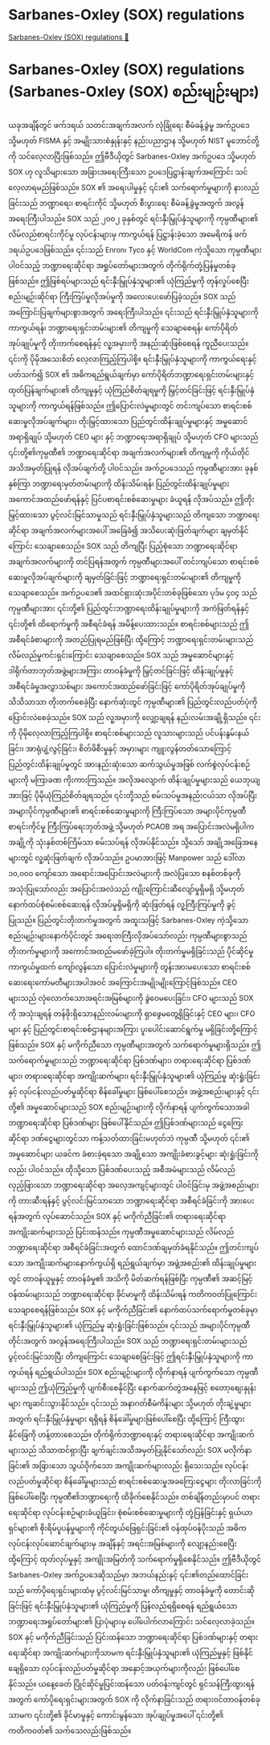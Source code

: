 # Sarbanes-Oxley (SOX) regulations

[Sarbanes-Oxley (SOX) regulations 🔗](https://www.coursera.org/learn/cybersecurity-management-and-compliance/lecture/JHPX9/sarbanes-oxley-sox-regulations)

# Sarbanes-Oxley (SOX) regulations (Sarbanes-Oxley (SOX) စည်းမျဉ်းများ)

ယခုအချိန်တွင် ဖက်ဒရယ် သတင်းအချက်အလက် လုံခြုံရေး စီမံခန့်ခွဲမှု အက်ဥပဒေ သို့မဟုတ် FISMA နှင့် အမျိုးသားစံနှုန်းနှင့် နည်းပညာဌာန သို့မဟုတ် NIST မူဘောင်တို့ကို သင်လေ့လာပြီးဖြစ်သည်။ ဤဗီဒီယိုတွင် Sarbanes-Oxley အက်ဥပဒေ သို့မဟုတ် SOX ဟု လူသိများသော အခြားအရေးကြီးသော ဥပဒေပြဋ္ဌာန်းချက်အကြောင်း သင်လေ့လာရမည်ဖြစ်သည်။ SOX ၏ အရေးပါမှုနှင့် ၎င်း၏ သက်ရောက်မှုများကို နားလည်ခြင်းသည် ဘဏ္ဍာရေး၊ စာရင်းကိုင် သို့မဟုတ် စီးပွားရေး စီမံခန့်ခွဲမှုအတွက် အလွန်အရေးကြီးပါသည်။ SOX သည် ၂၀၀၂ ခုနှစ်တွင် ရင်းနှီးမြှုပ်နှံသူများကို ကုမ္ပဏီများ၏ လိမ်လည်စာရင်းကိုင်မှု လုပ်ငန်းများမှ ကာကွယ်ရန် ပြဋ္ဌာန်းခဲ့သော အမေရိကန် ဖက်ဒရယ်ဥပဒေဖြစ်သည်။ ၎င်းသည် Enron၊ Tyco နှင့် WorldCom ကဲ့သို့သော ကုမ္ပဏီများပါဝင်သည့် ဘဏ္ဍာရေးဆိုင်ရာ အရှုပ်တော်များအတွက် တိုက်ရိုက်တုံ့ပြန်မှုတစ်ခုဖြစ်သည်။ ဤဖြစ်ရပ်များသည် ရင်းနှီးမြှုပ်နှံသူများ၏ ယုံကြည်မှုကို တုန်လှုပ်စေပြီး စည်းမျဉ်းဆိုင်ရာ ကြီးကြပ်မှုလိုအပ်မှုကို အလေးပေးဖော်ပြခဲ့သည်။ SOX သည် အကြောင်းပြချက်များစွာအတွက် အရေးကြီးပါသည်။ ၎င်းသည် ရင်းနှီးမြှုပ်နှံသူများကို ကာကွယ်ရန်၊ ဘဏ္ဍာရေးရှင်းတမ်းများ၏ တိကျမှုကို သေချာစေရန်၊ ကော်ပိုရိတ်အုပ်ချုပ်မှုကို တိုးတက်စေရန်နှင့် လူ့အမှားကို အနည်းဆုံးဖြစ်စေရန် ကူညီပေးသည်။ ၎င်းကို ပိုမိုအသေးစိတ် လေ့လာကြည့်ကြပါစို့။ ရင်းနှီးမြှုပ်နှံသူများကို ကာကွယ်ရေးနှင့်ပတ်သက်၍ SOX ၏ အဓိကရည်ရွယ်ချက်မှာ ကော်ပိုရိတ်ဘဏ္ဍာရေးရှင်းတမ်းများနှင့် ထုတ်ပြန်ချက်များ၏ တိကျမှုနှင့် ယုံကြည်စိတ်ချရမှုကို မြှင့်တင်ခြင်းဖြင့် ရင်းနှီးမြှုပ်နှံသူများကို ကာကွယ်ရန်ဖြစ်သည်။ ဤပြောင်းလဲမှုများတွင် တင်းကျပ်သော စာရင်းစစ်ဆေးမှုလိုအပ်ချက်များ၊ တိုးမြှင့်ထားသော ပြည်တွင်းထိန်းချုပ်မှုများနှင့် အမှုဆောင်အရာရှိချုပ် သို့မဟုတ် CEO များ နှင့် ဘဏ္ဍာရေးအရာရှိချုပ် သို့မဟုတ် CFO များသည် ၎င်းတို့၏ကုမ္ပဏီ၏ ဘဏ္ဍာရေးဆိုင်ရာ အချက်အလက်များ၏ တိကျမှုကို ကိုယ်တိုင်အသိအမှတ်ပြုရန် လိုအပ်ချက်တို့ ပါဝင်သည်။ အက်ဥပဒေသည် ကုမ္ပဏီများအား ခုနစ်နှစ်ကြာ ဘဏ္ဍာရေးမှတ်တမ်းများကို ထိန်းသိမ်းရန်၊ ပြည်တွင်းထိန်းချုပ်မှုများ အကောင်အထည်ဖော်ရန်နှင့် ပြင်ပစာရင်းစစ်ဆေးမှုများ ခံယူရန် လိုအပ်သည်။ ဤတိုးမြှင့်ထားသော ပွင့်လင်းမြင်သာမှုသည် ရင်းနှီးမြှုပ်နှံသူများသည် တိကျသော ဘဏ္ဍာရေးဆိုင်ရာ အချက်အလက်များအပေါ် အခြေခံ၍ အသိပေးဆုံးဖြတ်ချက်များ ချမှတ်နိုင်ကြောင်း သေချာစေသည်။ SOX သည် တိကျပြီး ပြည့်စုံသော ဘဏ္ဍာရေးဆိုင်ရာ အချက်အလက်များကို တင်ပြရန်အတွက် ကုမ္ပဏီများအပေါ် တင်းကျပ်သော စာရင်းစစ်ဆေးမှုလိုအပ်ချက်များကို ချမှတ်ခြင်းဖြင့် ဘဏ္ဍာရေးရှင်းတမ်းများ၏ တိကျမှုကို သေချာစေသည်။ အက်ဥပဒေ၏ အထင်ရှားဆုံးအပိုင်းတစ်ခုဖြစ်သော ပုဒ်မ ၄၀၄ သည် ကုမ္ပဏီများအား ၎င်းတို့၏ ပြည်တွင်းဘဏ္ဍာရေးထိန်းချုပ်မှုများကို အကဲဖြတ်ရန်နှင့် ၎င်းတို့၏ ထိရောက်မှုကို အစီရင်ခံရန် အမိန့်ပေးထားသည်။ စာရင်းစစ်များသည် ဤအစီရင်ခံစာများကို အတည်ပြုရမည်ဖြစ်ပြီး ထို့ကြောင့် ဘဏ္ဍာရေးရှင်းတမ်းများသည် လိမ်လည်မှုကင်းရှင်းကြောင်း သေချာစေသည်။ SOX သည် အမှုဆောင်များနှင့် ဒါရိုက်တာဘုတ်အဖွဲ့များအကြား တာဝန်ခံမှုကို မြှင့်တင်ခြင်းဖြင့် ထိန်းချုပ်မှုနှင့် အစီရင်ခံမှုအလွှာသစ်များ အကောင်အထည်ဖော်ခြင်းဖြင့် ကော်ပိုရိတ်အုပ်ချုပ်မှုကို သိသိသာသာ တိုးတက်စေခဲ့ပြီး နောက်ဆုံးတွင် ကုမ္ပဏီများ၏ ပြည်တွင်းလည်ပတ်ပုံကို ပြောင်းလဲစေခဲ့သည်။ SOX သည် လူ့အမှားကို လျှော့ချရန် နည်းလမ်းအချို့ရှိသည်။ ၎င်းကို ပိုမိုလေ့လာကြည့်ကြပါစို့။ စာရင်းစစ်များသည် လူသားများသည် ပင်ပန်းနွမ်းနယ်ခြင်း၊ အာရုံပျံ့လွင့်ခြင်း၊ စိတ်ဖိစီးမှုနှင့် အမှားများ ကျူးလွန်တတ်သောကြောင့် ပြည်တွင်းထိန်းချုပ်မှုတွင် အားနည်းဆုံးသော ဆက်သွယ်မှုအဖြစ် လက်စွဲလုပ်ငန်းစဉ်များကို မကြာခဏ ကိုးကားကြသည်။ အလိုအလျောက် ထိန်းချုပ်မှုများသည် ယေဘုယျအားဖြင့် ပိုမိုယုံကြည်စိတ်ချရသည်။ ၎င်းတို့သည် စမ်းသပ်မှုအနည်းငယ်သာ လိုအပ်ပြီး အများပိုင်ကုမ္ပဏီများ၏ စာရင်းစစ်ဆေးမှုများကို ကြီးကြပ်သော အများပိုင်ကုမ္ပဏီ စာရင်းကိုင်မှု ကြီးကြပ်ရေးဘုတ်အဖွဲ့ သို့မဟုတ် PCAOB အရ အပြောင်းအလဲမရှိပါက အချို့ကို သုံးနှစ်တစ်ကြိမ်သာ စမ်းသပ်ရန် လိုအပ်နိုင်သည်။ သို့သော် အချို့အခြေအနေများတွင် လူ့ဆုံးဖြတ်ချက် လိုအပ်သည်။ ဥပမာအားဖြင့် Manpower သည် ဒေါ်လာ ၁၀,၀၀၀ ကျော်သော အရောင်းအပြောင်းအလဲများကို အလံပြသော စနစ်တစ်ခုကို အသုံးပြုသော်လည်း အပြောင်းအလဲသည် ကျိုးကြောင်းဆီလျော်မှုရှိမရှိ သို့မဟုတ် နောက်ထပ်စုံစမ်းစစ်ဆေးရန် လိုအပ်မှုရှိမရှိကို ဆုံးဖြတ်ရန် လူ့ကြီးကြပ်မှုကို ခွင့်ပြုသည်။ ပြည်တွင်းတိုးတက်မှုအတွက် အထူးသဖြင့် Sarbanes-Oxley ကဲ့သို့သော စည်းမျဉ်းများနောက်ပိုင်းတွင် အရေးတကြီးလိုအပ်သော်လည်း ကုမ္ပဏီများစွာသည် တိုးတက်မှုများကို အကောင်အထည်မဖော်ခဲ့ကြပါ။ တိုးတက်မှုမရှိခြင်းသည် ပိုင်ဆိုင်မှုကာကွယ်မှုထက် ကျော်လွန်သော ပြောင်းလဲမှုများကို တွန်းအားမပေးသော စာရင်းစစ်ဆေးရေးကော်မတီများအပါအဝင် အကြောင်းအမျိုးမျိုးကြောင့်ဖြစ်သည်။ CEO များသည် လုံလောက်သောအရင်းအမြစ်များကို ခွဲဝေမပေးခြင်း၊ CFO များသည် SOX ကို အသုံးချရန် တန်ဖိုးရှိသောနည်းလမ်းများကို ရှာဖွေမတွေ့ရှိခြင်းနှင့် CEO များ၊ CFO များ နှင့် ပြည်တွင်းစာရင်းစစ်ဌာနများအကြား ပူးပေါင်းဆောင်ရွက်မှု မရှိခြင်းတို့ကြောင့်ဖြစ်သည်။ SOX နှင့် မကိုက်ညီသော ကုမ္ပဏီများအတွက် သက်ရောက်မှုများရှိသည်။ ဤသက်ရောက်မှုများသည် ဘဏ္ဍာရေးဆိုင်ရာ ပြစ်ဒဏ်များ၊ တရားရေးဆိုင်ရာ ပြစ်ဒဏ်များ၊ တရားရေးဆိုင်ရာ အကျိုးဆက်များ၊ ရင်းနှီးမြှုပ်နှံသူများ၏ ယုံကြည်မှု ဆုံးရှုံးခြင်းနှင့် လုပ်ငန်းလည်ပတ်မှုဆိုင်ရာ စိန်ခေါ်မှုများ ဖြစ်ပေါ်စေသည်။ အဖွဲ့အစည်းများနှင့် ၎င်းတို့၏ အမှုဆောင်များသည် SOX စည်းမျဉ်းများကို လိုက်နာရန် ပျက်ကွက်သောအခါ ဘဏ္ဍာရေးဆိုင်ရာ ပြစ်ဒဏ်များ ဖြစ်ပေါ်နိုင်သည်။ ဤပြစ်ဒဏ်များသည် ငွေကြေးဆိုင်ရာ ဒဏ်ငွေများတွင်သာ ကန့်သတ်ထားခြင်းမဟုတ်ဘဲ ကုမ္ပဏီ သို့မဟုတ် ၎င်း၏ အမှုဆောင်များ ယခင်က ခံစားခဲ့ရသော အချို့သော အကျိုးခံစားခွင့်များ ဆုံးရှုံးခြင်းကိုလည်း ပါဝင်သည်။ ထိုသို့သော ပြစ်ဒဏ်ပေးသည့် အစီအမံများသည် လိမ်လည်လှည့်ဖြားသော ဘဏ္ဍာရေးဆိုင်ရာ အလေ့အကျင့်များတွင် ပါဝင်ခြင်းမှ အဖွဲ့အစည်းများကို တားဆီးရန်နှင့် ပွင့်လင်းမြင်သာသော ဘဏ္ဍာရေးဆိုင်ရာ အစီရင်ခံခြင်းကို အားပေးရန်အတွက် လုပ်ဆောင်သည်။ SOX နှင့် မကိုက်ညီခြင်း၏ တရားရေးဆိုင်ရာ အကျိုးဆက်များသည် ပြင်းထန်သည်။ ကုမ္ပဏီအမှုဆောင်များသည် လိမ်လည်ဘဏ္ဍာရေးဆိုင်ရာ အစီရင်ခံခြင်းအတွက် ထောင်ဒဏ်ချမှတ်ခံရနိုင်သည်။ ဤတင်းကျပ်သော အကျိုးဆက်များနောက်ကွယ်ရှိ ရည်ရွယ်ချက်မှာ အဖွဲ့အစည်း၏ ထိန်းချုပ်မှုများတွင် တာဝန်ယူမှုနှင့် တာဝန်ခံမှု၏ အသိကို မိတ်ဆက်ရန်ဖြစ်ပြီး ကုမ္ပဏီ၏ အဆင့်မြင့်ဝန်ထမ်းများသည် ဘဏ္ဍာရေးဆိုင်ရာ ခိုင်မာမှုကို ထိန်းသိမ်းရန် ကတိကဝတ်ပြုကြောင်း သေချာစေရန်ဖြစ်သည်။ SOX နှင့် မကိုက်ညီခြင်း၏ နောက်ထပ်သက်ရောက်မှုတစ်ခုမှာ ရင်းနှီးမြှုပ်နှံသူများ၏ ယုံကြည်မှု ဆုံးရှုံးခြင်းဖြစ်သည်။ ၎င်းသည် အများပိုင်ကုမ္ပဏီတိုင်းအတွက် အလွန်အရေးကြီးပါသည်။ SOX သည် ဘဏ္ဍာရေးရှင်းတမ်းများသည် ပွင့်လင်းမြင်သာပြီး တိကျကြောင်း သေချာစေခြင်းဖြင့် ဤရင်းနှီးမြှုပ်နှံသူများကို ကာကွယ်ရန် ရည်ရွယ်ပါသည်။ SOX စည်းမျဉ်းများကို လိုက်နာရန် ပျက်ကွက်သော ကုမ္ပဏီများသည် ဤယုံကြည်မှုကို ပျက်စီးစေနိုင်ပြီး နောက်ဆက်တွဲအနေဖြင့် စတော့စျေးနှုန်းများ ကျဆင်းသွားနိုင်သည်။ ၎င်းသည် အနာဂတ်စီမံကိန်းများ သို့မဟုတ် တိုးချဲ့မှုများအတွက် ရင်းနှီးမြှုပ်နှံမှုများ ရရှိရန် စိန်ခေါ်မှုများဖြစ်ပေါ်စေပြီး ထို့ကြောင့် ကြီးထွားနိုင်ခြေကို ဟန့်တားစေသည်။ တိုက်ရိုက်ဘဏ္ဍာရေးနှင့် တရားရေးဆိုင်ရာ အကျိုးဆက်များသည် သိသာထင်ရှားပြီး ချက်ချင်းအသိအမှတ်ပြုနိုင်သော်လည်း SOX မလိုက်နာခြင်း၏ အခြားသော သွယ်ဝိုက်သော အကျိုးဆက်များလည်း ရှိသေးသည်။ လုပ်ငန်းလည်ပတ်မှုဆိုင်ရာ စိန်ခေါ်မှုများသည် စာရင်းစစ်ဆေးမှုအခကြေးငွေများ တိုးလာခြင်းကို ဖြစ်ပေါ်စေပြီး ကုမ္ပဏီ၏ဘဏ္ဍာရေးကို ထိခိုက်စေနိုင်သည်။ တစ်ချိန်တည်းမှာပင် တရားရေးဆိုင်ရာ လုပ်ငန်းစဉ်များခံယူခြင်း၊ စုံစမ်းစစ်ဆေးမှုများကို တုံ့ပြန်ခြင်းနှင့် ရှယ်ယာရှင်များ၏ စိုးရိမ်ပူပန်မှုများကို ကိုင်တွယ်ဖြေရှင်းခြင်း၏ ဝန်ထုပ်ဝန်ပိုးသည် အဓိကလုပ်ငန်းလုပ်ဆောင်ချက်များမှ အချိန်နှင့် အရင်းအမြစ်များကို လျော့နည်းစေပြီး ထို့ကြောင့် ထုတ်လုပ်မှုနှင့် အကျိုးအမြတ်ကို သက်ရောက်မှုရှိစေနိုင်သည်။ ဤဗီဒီယိုတွင် Sarbanes-Oxley အက်ဥပဒေဆိုသည်မှာ အဘယ်နည်းနှင့် ၎င်း၏တည်ထောင်ခြင်းသည် ကော်ပိုရေးရှင်းများထံမှ ပွင့်လင်းမြင်သာမှု၊ တိကျမှုနှင့် တာဝန်ခံမှုကို တောင်းဆိုခြင်းဖြင့် ရင်းနှီးမြှုပ်နှံသူများ၏ ယုံကြည်မှုကို ပြန်လည်ရရှိစေရန် ရည်ရွယ်သော ဘဏ္ဍာရေးအရှုပ်တော်များ၏ ပြာပုံများမှ ပေါ်ပေါက်လာကြောင်း သင်လေ့လာခဲ့သည်။ SOX နှင့် မကိုက်ညီခြင်းသည် ပြင်းထန်သော ဘဏ္ဍာရေးဆိုင်ရာ ပြစ်ဒဏ်များနှင့် တရားရေးဆိုင်ရာ အကျိုးဆက်များကိုသာမက ရင်းနှီးမြှုပ်နှံသူများ၏ ယုံကြည်မှုနှင့် ဖြစ်နိုင်ချေရှိသော လုပ်ငန်းလည်ပတ်မှုဆိုင်ရာ အနှောင့်အယှက်များကိုလည်း ဖြစ်ပေါ်စေနိုင်သည်။ ယနေ့ခေတ် ပြိုင်ဆိုင်မှုပြင်းထန်သော ပတ်ဝန်းကျင်တွင် ရှင်သန်ကြီးထွားရန်အတွက် ကော်ပိုရေးရှင်းများအတွက် SOX ကို လိုက်နာခြင်းသည် တရားဝင်တာဝန်တစ်ခုသာမက ၎င်းတို့၏ ခိုင်မာမှုနှင့် ကောင်းမွန်သော အုပ်ချုပ်မှုအပေါ် ၎င်းတို့၏ ကတိကဝတ်၏ သက်သေလည်းဖြစ်သည်။
